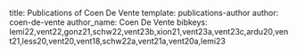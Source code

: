 title: Publications of Coen De Vente
template: publications-author
author: coen-de-vente
author_name: Coen De Vente
bibkeys: lemi22,vent22,gonz21,schw22,vent23b,xion21,vent23a,vent23c,ardu20,vent21,less20,vent20,vent18,schw22a,vent21a,vent20a,lemi23